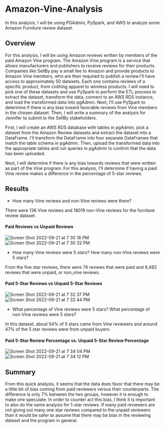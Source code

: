 # Amazon-Vine-Analysis
In this analysis, I will be using PGAdmin, PySpark, and AWS to analyze some Amazon Furniture review dataset.

## Overview
For this analysis, I will be using Amazon reviews written by members of the paid Amazon Vine program. The Amazon Vine program is a service that allows manufacturers and publishers to receive reviews for their products. Companies like SellBy pay a small fee to Amazon and provide products to Amazon Vine members, who are then required to publish a review.I’ll have access to approximately 50 datasets. Each one contains reviews of a specific product, from clothing apparel to wireless products. I will need to pick one of these datasets and use PySpark to perform the ETL process to extract the dataset, transform the data, connect to an AWS RDS instance, and load the transformed data into pgAdmin. Next, I’ll use PySpark to determine if there is any bias toward favorable reviews from Vine members in the chosen dataset. Then, I will write a summary of the analysis for Jennifer to submit to the SellBy stakeholders.

First, I will create an AWS RDS database with tables in pgAdmin, pick a dataset from the Amazon Review datasets and extract the dataset into a DataFrame. I'll transform the DataFrame into four separate DataFrames that match the table schema in pgAdmin. Then, upload the transformed data into the appropriate tables and run queries in pgAdmin to confirm that the data has been uploaded.

Next, I will determine if there is any bias towards reviews that were written as part of the Vine program. For this analysis, I'll determine if having a paid Vine review makes a difference in the percentage of 5-star reviews.

## Results
- How many Vine reviews and non-Vine reviews were there?

There were 136 Vine reviews and 18019 non-Vine reviews for the furniture review dataset.
#### Paid Reviews vs Unpaid Reviews
![Screen Shot 2022-09-21 at 7 30 18 PM](https://user-images.githubusercontent.com/105755095/191633161-e0814bc7-2247-40b6-ad48-ba4024acea1f.png)
![Screen Shot 2022-09-21 at 7 30 32 PM](https://user-images.githubusercontent.com/105755095/191633165-709c459b-c0c6-4b1b-be20-12075d279de6.png)

- How many Vine reviews were 5 stars? How many non-Vine reviews were 5 stars?

From the five star reviews, there were 74 reviews that were paid and 8,482 reviews that were unpaid, or non_vine reviews.
#### Paid 5-Star Reviews vs Unpaid 5-Star Reviews
![Screen Shot 2022-09-21 at 7 32 37 PM](https://user-images.githubusercontent.com/105755095/191633256-0e2b4bfb-1120-44d7-a79b-1e6968437413.png)
![Screen Shot 2022-09-21 at 7 32 44 PM](https://user-images.githubusercontent.com/105755095/191633266-2ee40dcc-9390-420c-9ce1-92840fec976d.png)

- What percentage of Vine reviews were 5 stars? What percentage of non-Vine reviews were 5 stars?

In this dataset, about 54% of 5 stars came from Vine reviewers and around 47% of the 5 star reviews were from unpaid buyers.

#### Paid 5-Star Review Percentage vs. Unpaid 5-Star Review Percentage
![Screen Shot 2022-09-21 at 7 34 04 PM](https://user-images.githubusercontent.com/105755095/191633474-0a7aa214-e801-4c3e-9334-1df2554adebd.png)
![Screen Shot 2022-09-21 at 7 34 12 PM](https://user-images.githubusercontent.com/105755095/191633486-a5e64a44-8498-4ee8-b4be-8ba8dc9bc0c7.png)


## Summary
From this quick analysis, it seems that the data does favor that there may be a little bit of bias coming from paid reviewers versus their counterparts. The difference is only 7% between the two groups, however it is enough to make one speculate. In order to counter act this bias, I think it is important to also do the same analysis for 1-star reviews. If many paid reviewers are not giving out many one star reviews compared to the unpaid reviewers than it would be safer to assume that there may be bias in the reviewing dataset and the program in general. 
